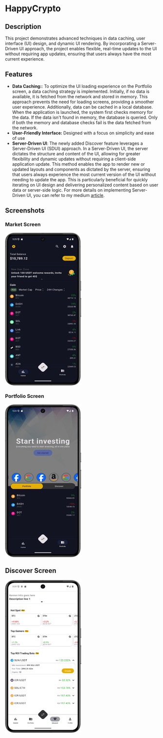 # HappyCrypto

## Description
This project demonstrates advanced techniques in data caching, user interface (UI) design, and dynamic UI rendering. By incorporating a Server-Driven UI approach, the project enables flexible, real-time updates to the UI without requiring app updates, ensuring that users always have the most current experience.

## Features
- **Data Caching:**: To optimize the UI loading experience on the Portfolio screen, a data caching strategy is implemented. Initially, if no data is available, it is fetched from the network and stored in memory. This approach prevents the need for loading screens, providing a smoother user experience. Additionally, data can be cached in a local database. When the application is launched, the system first checks memory for the data. If the data isn't found in memory, the database is queried. Only if both the memory and database checks fail is the data fetched from the network.
- **User-Friendly Interface:** Designed with a focus on simplicity and ease of use
- **Server-Driven UI**: The newly added Discover feature leverages a Server-Driven UI (SDUI) approach. In a Server-Driven UI, the server dictates the structure and content of the UI, allowing for greater flexibility and dynamic updates without requiring a client-side application update. This method enables the app to render new or updated layouts and components as dictated by the server, ensuring that users always experience the most current version of the UI without needing to update the app. This is particularly beneficial for quickly iterating on UI design and delivering personalized content based on user data or server-side logic. For more details on implementing Server-Driven UI, you can refer to my medium [article](https://medium.com/@matinfard.y/implementing-server-driven-ui-in-android-part-1-09c4f517a0a1).



## Screenshots

### Market Screen
<img src="screenshot/market_screenshot.png" width="250" height="500">

### Portfolio Screen
<img src="screenshot/portfolio_screenshot.png" width="250" height="500">

## Discover Screen
<img src="screenshot/discover_screenshot.png" width="250" height="500">
